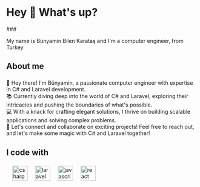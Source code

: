 <h1 align="left">Hey 👋 What's up?</h1>
<meta name="google-site-verification" content="aAhqq_SGUECY0BjrAoVr27oaU3o6i6IZ43nfVBT3MS0" />
###

<p align="left">My name is Bünyamin Bilen Karataş and I'm a computer engineer, from Turkey</p>

###

<h2 align="left">About me</h2>

###

<p align="left">
    🚀 Hey there! I'm Bünyamin, a passionate computer engineer with expertise in C# and Laravel development.<br>
    📚 Currently diving deep into the world of C# and Laravel, exploring their intricacies and pushing the boundaries of what's possible.<br>
    💻 With a knack for crafting elegant solutions, I thrive on building scalable applications and solving complex problems.<br>
    🌟 Let's connect and collaborate on exciting projects! Feel free to reach out, and let's make some magic with C# and Laravel together!
</p>

###

<h2 align="left">I code with</h2>

###

<div align="left">
<img width="12" />
<img src="https://cdn.jsdelivr.net/gh/devicons/devicon/icons/csharp/csharp-original.svg" height="40" alt="csharp logo"  />
<img width="12" />
<img src="https://cdn.jsdelivr.net/gh/devicons/devicon/icons/laravel/laravel-original.svg" height="40" alt="laravel logo"  />
<img width="12" />
<img src="https://cdn.jsdelivr.net/gh/devicons/devicon/icons/javascript/javascript-original.svg" height="40" alt="javascript logo"  />
<img width="12" />
<img src="https://cdn.jsdelivr.net/gh/devicons/devicon/icons/react/react-original.svg" height="40" alt="react logo"  />
</div>

###
